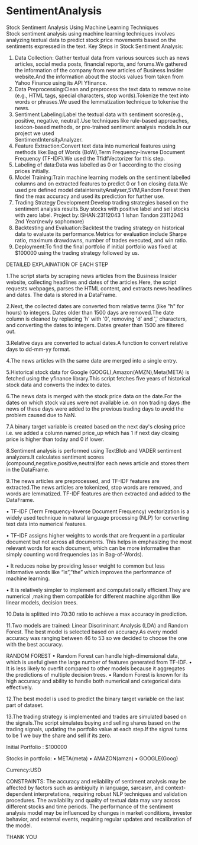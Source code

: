 # SentimentAnalysis

Stock Sentiment Analysis Using Machine Learning Techniques  
Stock sentiment analysis using machine learning techniques involves analyzing textual data  to predict stock price movements based on the sentiments expressed in the text. 
Key Steps in Stock Sentiment Analysis: 
1. Data Collection: Gather textual data from various sources such as news articles,  social media posts, financial reports, and forums.We gathered the information of the  company from new articles of Business Insider website.And the information about  the stocks values from taken from Yahoo Finance using its API Yfinance. 
2. Data Preprocessing:Clean and preprocess the text data to remove noise (e.g., HTML  tags, special characters, stop words).Tokenize the text into words or phrases.We used  the lemmatization technique to tokenise the news. 
3. Sentiment Labeling:Label the textual data with sentiment scores(e.g., positive,  negative, neutral).Use techniques like rule-based approaches, lexicon-based methods,  or pre-trained sentiment analysis models.In our project we used  
SentimentIntensityAnalyzer. 
4. Feature Extraction:Convert text data into numerical features using methods like:Bag  of Words (BoW),Term Frequency-Inverse Document Frequency (TF-IDF).We used  the TfidfVectorizer for this step. 
5. Labeling of data:Data was labelled as 0 or 1 according to the closing prices initially. 
6. Model Training:Train machine learning models on the sentiment labelled columns  and on extracted features to predict 0 or 1 on closing data.We used pre defined model  dataintensityAnalyser,SVM,Random Forest then find the max accuracy and used its  prediction for further use. 
7. Trading Strategy Development:Develop trading strategies based on the sentiment  analysis results.Buy stocks with positive label and sell stocks with zero label. 
Project by:ISHAN:23112043 1
Ishan Tandon 23112043 2nd Year(newly sophomore) 
8. Backtesting and Evaluation:Backtest the trading strategy on historical data to  evaluate its performance.Metrics for evaluation include Sharpe ratio, maximum  drawdowns, number of trades executed, and win ratio. 
9. Deployment:To find the final portfolio if initial portfolio was fixed at $100000 using  the trading strategy followed by us.
    
 DETAILED EXPLAINATION OF EACH STEP


 1.The script starts by scraping news articles from the Business Insider website, collecting  headlines and dates of the articles.Here, the script requests webpages, parses the HTML  content, and extracts news headlines and dates. The data is stored in a DataFrame. 
 
2.Next, the collected dates are converted from relative terms (like "h" for hours) to integers.  Dates older than 1500 days are removed.The date column is cleaned by replacing 'h' with '0',  removing 'd' and ',' characters, and converting the dates to integers. Dates greater than 1500  are filtered out. 

3.Relative days are converted to actual dates.A function to convert relative days to dd-mm-yy  format. 

4.The news articles with the same date are merged into a single entry.

5.Historical stock data for Google (GOOGL),Amazon(AMZN),Meta(META) is fetched using  the yfinance library.This script fetches five years of historical stock data and converts the  index to dates. 

6.The news data is merged with the stock price data on the date.For the dates on which stock  values were not available i.e. on non trading days :the news of these days were added to the  previous trading days to avoid the problem caused due to NaN. 

7.A binary target variable is created based on the next day's closing price i.e. we added a  column named price_up which has 1 if next day closing price is higher than today and 0 if  lower.

8.Sentiment analysis is performed using TextBlob and VADER sentiment analyzers.It  calculates sentiment scores (compound,negative,positive,neutral)for each news article and  stores them in the DataFrame. 

9.The news articles are preprocessed, and TF-IDF features are extracted.The news articles are  tokenized, stop words are removed, and words are lemmatized. TF-IDF features are then  extracted and added to the DataFrame. 


• TF-IDF (Term Frequency-Inverse Document Frequency) vectorization is a widely used  technique in natural language processing (NLP) for converting text data into numerical  features.

• TF-IDF assigns higher weights to words that are frequent in a particular document but not  across all documents. This helps in emphasizing the most relevant words for each  document, which can be more informative than simply counting word frequencies (as in  Bag-of-Words). 

• It reduces noise by providing lesser weight to common but less informative words like  “is”,”the” which improves the performance of machine learning. 

• It is relatively simpler to implement and computationally efficient.They are  numerical ,making them compatible for different machine algorithm like linear models,  decision trees.

10.Data is splitted into 70:30 ratio to achieve a max accuracy in prediction. 

11.Two models are trained: Linear Discriminant Analysis (LDA) and Random Forest. The  best model is selected based on accuracy.As every model accuracy was ranging between 46  to 53 so we decided to choose the one with the best accuracy. 

RANDOM FOREST 
• Random Forest can handle high-dimensional data, which is useful given the large number  of features generated from TF-IDF. 
• It is less likely to overfit compared to other models because it aggregates the predictions of  multiple decision trees. 
• Random Forest is known for its high accuracy and ability to handle both numerical and  categorical data effectively. 

12.The best model is used to predict the binary target variable on the last part of dataset. 

13.The trading strategy is implemented and trades are simulated based on the signals.The  script simulates buying and selling shares based on the trading signals, updating the portfolio  value at each step.If the signal turns to be 1 we buy the share and sell if its zero. 

Initial Portfolio : $100000 

Stocks in portfolio: 
• META(meta) 
• AMAZON(amzn) 
• GOOGLE(Goog) 

Currency:USD 

CONSTRAINTS: 
The accuracy and reliability of sentiment analysis may be affected by factors such as  ambiguity in language, sarcasm, and context-dependent interpretations, requiring  robust NLP techniques and validation procedures. The availability and quality of  textual data may vary across different stocks and time periods. The performance of  the sentiment analysis model may be influenced by changes in market conditions,  investor behavior, and external events, requiring regular updates and recalibration  of the model. 

THANK YOU 


